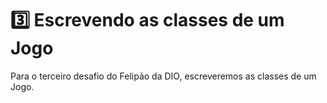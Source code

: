 # 3️⃣ Escrevendo as classes de um Jogo

Para o terceiro desafio do Felipão da DIO, escreveremos as classes de um Jogo.